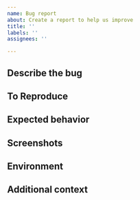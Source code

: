 ```yaml
---
name: Bug report
about: Create a report to help us improve
title: ''
labels: ''
assignees: ''

---
```


## Describe the bug
<!-- A clear and concise description of what the bug is. -->

## To Reproduce
<!-- Steps to reproduce the behavior: -->

## Expected behavior
<!-- A clear and concise description of what you expected to happen.-->

## Screenshots
<!-- If applicable, add screenshots to help explain your problem.-->

## Environment
<!-- - OS: [e.g. iOS] -->
<!-- - Browser [e.g. chrome, safari] -->
<!-- - Version [e.g. 22] -->

## Additional context
<!-- Add any other context about the problem here. -->
